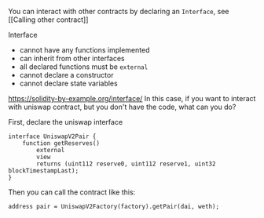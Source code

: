You can interact with other contracts by declaring an `Interface`, see [[Calling other contract]]

Interface
- cannot have any functions implemented
- can inherit from other interfaces
- all declared functions must be `external`
- cannot declare a constructor
- cannot declare state variables

https://solidity-by-example.org/interface/
In this case, if you want to interact with uniswap contract, but you don't have the code, what can you do?

First, declare the uniswap interface
```solidity
interface UniswapV2Pair { 
	function getReserves() 
		external 
		view 
		returns (uint112 reserve0, uint112 reserve1, uint32 blockTimestampLast); 
}
```

Then you can call the contract like this:
```solidity
address pair = UniswapV2Factory(factory).getPair(dai, weth);
```